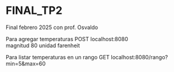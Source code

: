 # FINAL_TP2
Final febrero 2025 con prof. Osvaldo

Para agregar temperaturas
    POST localhost:8080         
            magnitud        80
            unidad          farenheit


Para listar temperaturas en un rango
    GET localhost:8080/rango?min=5&max=60


